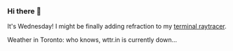 ### Hi there :wave:

It's Wednesday! I might be finally adding refraction to my [terminal raytracer](https://github.com/bewuethr/bash-raytracer).

Weather in Toronto: who knows, wttr.in is currently down...

